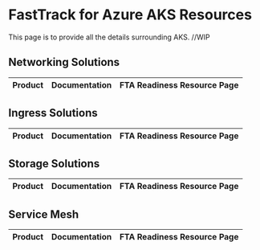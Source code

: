 
# FastTrack for Azure AKS Resources 
This page is to provide all the details surrounding AKS. //WIP

## Networking Solutions
| Product | Documentation | FTA Readiness Resource Page |
| ------------- | ------------- | ------------- |

## Ingress Solutions
| Product | Documentation | FTA Readiness Resource Page |
| ------------- | ------------- | ------------- |

## Storage Solutions
| Product | Documentation | FTA Readiness Resource Page |
| ------------- | ------------- | ------------- |

## Service Mesh
| Product | Documentation | FTA Readiness Resource Page |
| ------------- | ------------- | ------------- |

